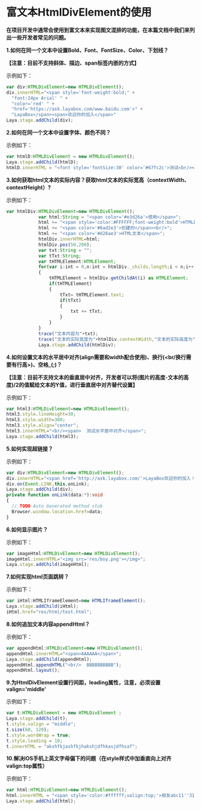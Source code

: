 # 富文本HtmlDivElement的使用

**在项目开发中通常会使用到富文本来实现图文混排的功能，在本篇文档中我们来列出一些开发者常见的问题。**

**1.如何在同一个文本中设置Bold、Font、FontSize、Color、下划线？**

**【注意：目前不支持斜体、描边、span标签内嵌的方式】**

示例如下：

```typescript
var div:HTMLDivElement=new HTMLDivElement();
div.innerHTML="<span style='font-weight:bold;" +
  "font:24px Arial' " +
  "color='red' " +
  "href='https://ask.layabox.com/www.baidu.com'>" +
  "LayaBox</span><span>欢迎你的加入</span>"
Laya.stage.addChild(div);
```

**2.如何在同一个文本中设置字体、颜色不同？**

示例如下：

```typescript
var htmlD:HTMLDivElement = new HTMLDivElement();
Laya.stage.addChild(htmlD);
htmlD.innerHTML = "<font style='fontSize:30' color='#67fc2c'>测试<br/></font><font style='fontSize:20'>html组件<br/></font>";
```

**3.如何获取html文本的实际内容？获取html文本的实际宽高（contextWidth、contextHeight）?**

示例如下：

```typescript
var htmlDiv:HTMLDivElement=new HTMLDivElement();
			var html:String = "<span color='#e3d26a'>使用</span>";
			html += "<span style='color:#FFFFFF;font-weight:bold'>HTMLDivElement</span>";
			html += "<span color='#6ad2e3'>创建的</span><br/>";
			html += "<span color='#d26ae3'>HTML文本</span>";
			htmlDiv.innerHTML=html;
			htmlDiv.pos(50,200);
			var txt:String = "";
			var tTxt:String;
			var tHTMLElement:HTMLElement;
			for(var i:int = 0,n:int = htmlDiv._childs.length;i < n;i++)
			{
				tHTMLElement = htmlDiv.getChildAt(i) as HTMLElement;
				if(tHTMLElement)
				{
					tTxt= tHTMLElement.text;
					if(tTxt)
					{
						txt += tTxt;
					}
				}
			}
			trace("文本内容为"+txt);
			trace("文本的实际宽度为"+htmlDiv.contextWidth,"文本的实际高度为"+htmlDiv.contextHeight)
			Laya.stage.addChild(htmlDiv);
```

**4.如何设置文本的水平居中对齐(align需要和width配合使用)、换行(<br/换行需要有行高>)、空格_(;)？**

**【注意：目前不支持文本的垂直居中对齐，开发者可以将(图片的高度-文本的高度)/2的值赋给文本的Y值，进行垂直居中对齐替代设置】**

示例如下：

```typescript
var html3:HTMLDivElement=new HTMLDivElement();
html3.style.lineHeight=30;
html3.style.width=300;
html3.style.align="center";
html3.innerHTML="<br/><span>  测试水平居中对齐</span>";
Laya.stage.addChild(html3);
```

**5.如何实现超链接？**

示例如下：

```typescript
var div:HTMLDivElement=new HTMLDivElement();
div.innerHTML="<span href='http://ask.layabox.com/'>LayaBox欢迎你的加入！</span>";
div.on(Event.LINK,this,onLink);
Laya.stage.addChild(div);
private function onLink(data:*):void
{
  // TODO Auto Generated method stub
  Browser.window.location.href=data;
}
```

**6.如何显示图片？**

示例如下：

```typescript
var imageHtml:HTMLDivElement=new HTMLDivElement();
imageHtml.innerHTML="<img src='res/boy.png'></img>";
Laya.stage.addChild(imageHtml);
```

**7.如何实现html页面跳转？**

示例如下：

```typescript
var iHtml:HTMLIframeElement=new HTMLIframeElement();
Laya.stage.addChild(iHtml);
iHtml.href="res/html/test.html";
```

**8.如何追加文本内容appendHtml？**

示例如下：

```typescript
var appendHtml:HTMLDivElement=new HTMLDivElement();
appendHtml.innerHTML="<span>AAAAAA</span>";
Laya.stage.addChild(appendHtml);
appendHtml.appendHTML("<br/>  BBBBBBBBBB");
appendHtml.layout();
```

**9.为HtmlDivElement设置行间距，leading属性，注意，必须设置valign='middle'**

示例如下：

```typescript
var t:HTMLDivElement = new HTMLDivElement ;
Laya.stage.addChild(t);
t.style.valign = "middle";
t.size(60, 120);
t.style.wordWrap = true;
t.style.leading = 10;
t.innerHTML = "akshfkjashfkjhakshjdfhkasjdfhsaf";
```

**10.解决IOS手机上英文字母偏下的问题（在style样式中加垂直向上对齐valign:top属性）**

示例如下：

```typescript
var html:HTMLDivElement=new HTMLDivElement();
html.innerHTML = "<span style='color:#ffffff;valign:top;'>朋友abc11''31ABC朋友</span><span href='http://www.baidu.com' target='_blank'>百度</span>";
Laya.stage.addChild(html);
```

